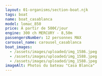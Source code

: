 ```yaml
---
layout: 01-organisms/section-boat.njk
tags: boat
name: boat_casablanca
model: lomac_850
price: À partir de 500€/jour
engine: 300 ch MERCURY - 8,50m
passengersNumber: 12 personnes MAX
carousel_name: carousel_casablanca
boat_images:
  - /assets/images/uploaded/img_1586.jpeg
  - /assets/images/uploaded/img_1588.jpeg
  - /assets/images/uploaded/img_1588.jpeg
imageAlt: Photos du bateau "Casa Blanca"
---
```

